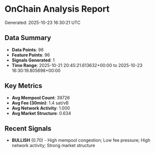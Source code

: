 # OnChain Analysis Report
Generated: 2025-10-23 16:30:21 UTC

## Data Summary
- **Data Points**: 96
- **Feature Points**: 96
- **Signals Generated**: 1
- **Time Range**: 2025-10-21 20:45:21.613632+00:00 to 2025-10-23 16:30:19.805698+00:00

## Key Metrics
- **Avg Mempool Count**: 39726
- **Avg Fee (30min)**: 1.4 sat/vB
- **Avg Network Activity**: 1.000
- **Avg Market Structure**: 0.634

## Recent Signals
- **BULLISH** (0.70) - High mempool congestion; Low fee pressure; High network activity; Strong market structure
